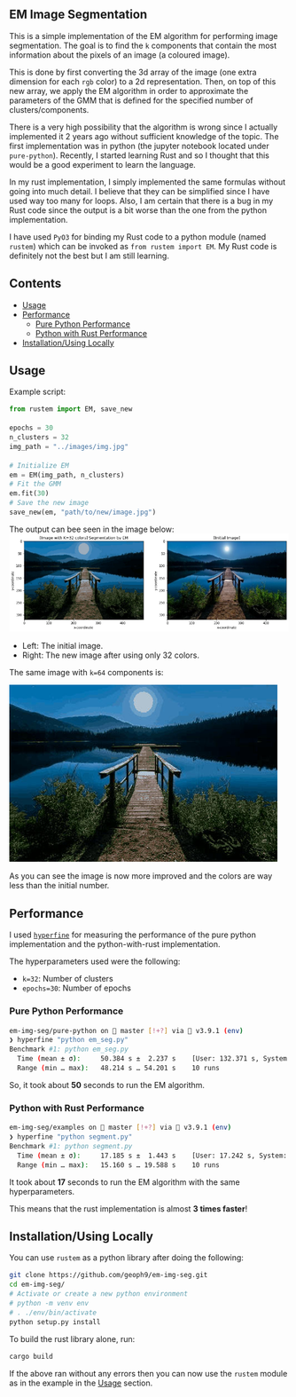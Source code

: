 ## EM Image Segmentation

This is a simple implementation of the EM algorithm for performing image segmentation. The goal is to find the `k` components 
that contain the most information about the pixels of an image (a coloured image). 

This is done by first converting the 3d array of the image (one extra dimension for each `rgb` color) to a 2d representation. 
Then, on top of this new array, we apply the EM algorithm in order to approximate the parameters of the GMM that is defined
for the specified number of clusters/components.

There is a very high possibility that the algorithm is wrong since I actually implemented it 2 years ago without 
sufficient knowledge of the topic. The first implementation was in python (the jupyter notebook located under `pure-python`).
Recently, I started learning Rust and so I thought that this would be a good experiment to learn the language. 

In my rust implementation, I simply implemented the same formulas without going into much detail. I believe that they 
can be simplified since I have used way too many for loops. Also, I am certain that there is a bug in my Rust code 
since the output is a bit worse than the one from the python implementation.

I have used `PyO3` for binding my Rust code to a python module (named `rustem`) which can be invoked as `from rustem import EM`. 
My Rust code is definitely not the best but I am still learning.

## Contents

- [Usage](#usage)
- [Performance](#performance)
    - [Pure Python Performance](#pure-python-performance)
    - [Python with Rust Performance](#python-with-rust-performance)
- [Installation/Using Locally](#installationusing-locally)

## Usage

Example script:
```python
from rustem import EM, save_new

epochs = 30
n_clusters = 32
img_path = "../images/img.jpg"

# Initialize EM
em = EM(img_path, n_clusters)
# Fit the GMM
em.fit(30)
# Save the new image
save_new(em, "path/to/new/image.jpg")
```
The output can bee seen in the image below:
![k=32 output](images/output_k32.png)

- Left: The initial image.
- Right: The new image after using only 32 colors.

The same image with `k=64` components is:

![k=64 output](images/output_k64.jpg)

As you can see the image is now more improved and the colors are way less than the initial number.

## Performance

I used [`hyperfine`](https://github.com/sharkdp/hyperfine) for measuring the performance of the pure python implementation 
and the python-with-rust implementation. 

The hyperparameters used were the following:
- `k=32`: Number of clusters
- `epochs=30`: Number of epochs

### Pure Python Performance
```bash
em-img-seg/pure-python on  master [!+?] via 🐍 v3.9.1 (env)
❯ hyperfine "python em_seg.py"
Benchmark #1: python em_seg.py
  Time (mean ± σ):     50.384 s ±  2.237 s    [User: 132.371 s, System: 88.762 s]
  Range (min … max):   48.214 s … 54.201 s    10 runs
```

So, it took about **50** seconds to run the EM algorithm.

### Python with Rust Performance
```bash
em-img-seg/examples on  master [!+?] via 🐍 v3.9.1 (env)
❯ hyperfine "python segment.py"
Benchmark #1: python segment.py
  Time (mean ± σ):     17.185 s ±  1.443 s    [User: 17.242 s, System: 0.398 s]
  Range (min … max):   15.160 s … 19.588 s    10 runs
```

It took about **17** seconds to run the EM algorithm with the same hyperparameters.

This means that the rust implementation is almost **3 times faster**!

## Installation/Using Locally

You can use `rustem` as a python library after doing the following:
```bash
git clone https://github.com/geoph9/em-img-seg.git
cd em-img-seg/
# Activate or create a new python environment
# python -m venv env
# . ./env/bin/activate
python setup.py install
```
To build the rust library alone, run:
```bash
cargo build
```

If the above ran without any errors then you can now use the `rustem` module as in the example in the [Usage](#usage) section.

